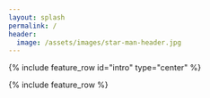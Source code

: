 ```yaml
---
layout: splash
permalink: /
header:
  image: /assets/images/star-man-header.jpg
---
```

{% include feature_row id="intro" type="center" %}

{% include feature_row %}
